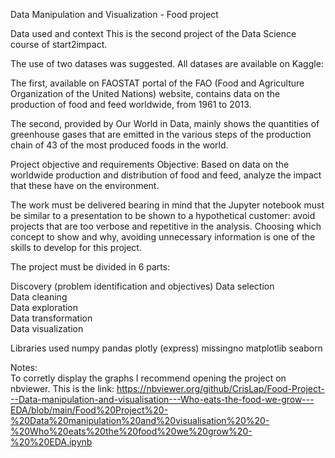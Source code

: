 Data Manipulation and Visualization - Food project

Data used and context
This is the second project of the Data Science course of start2impact.

The use of two datases was suggested. All datases are available on Kaggle:

The first, available on FAOSTAT portal of the FAO (Food and Agriculture Organization of the United Nations) website, contains data on the production of food and feed worldwide, from 1961 to 2013.

The second, provided by Our World in Data, mainly shows the quantities of greenhouse gases that are emitted in the various steps of the production chain of 43 of the most produced foods in the world.



Project objective and requirements
Objective:
Based on data on the worldwide production and distribution of food and feed, analyze the impact that these have on the environment.

The work must be delivered bearing in mind that the Jupyter notebook must be similar to a presentation to be shown to a hypothetical customer: avoid projects that are too verbose and repetitive in the analysis. Choosing which concept to show and why, avoiding unnecessary information is one of the skills to develop for this project.

The project must be divided in 6 parts:

Discovery (problem identification and objectives)
Data selection<br>
Data cleaning<br>
Data exploration<br>
Data transformation<br>
Data visualization<br>

Libraries used
numpy
pandas
plotly (express)
missingno
matplotlib
seaborn

Notes:<br>
To corretly display the graphs I recommend opening the project on nbviewer. This is the link:
https://nbviewer.org/github/CrisLap/Food-Project---Data-manipulation-and-visualisation---Who-eats-the-food-we-grow---EDA/blob/main/Food%20Project%20-%20Data%20manipulation%20and%20visualisation%20%20-%20Who%20eats%20the%20food%20we%20grow%20-%20%20EDA.ipynb
